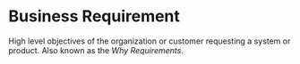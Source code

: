 # Business Requirement


High level objectives of the organization or customer requesting a
system or product. Also known as the *Why Requirements*.

